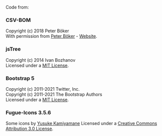 Code from:

### CSV-BOM
Copyright (c) 2018 Peter Böker  
With permission from [Peter Böker](https://github.com/macmanpb) - [Website](http://www.pbmilltec.de/).

### jsTree
Copyright (c) 2014 Ivan Bozhanov  
Licensed under a [MIT License](https://raw.githubusercontent.com/vakata/jstree/master/LICENSE-MIT).


### Bootstrap 5
Copyright (c) 2011-2021 Twitter, Inc.  
Copyright (c) 2011-2021 The Bootstrap Authors  
Licensed under a [MIT License](https://github.com/twbs/bootstrap/blob/main/LICENSE).

### Fugue-Icons 3.5.6
Some icons by [Yusuke Kamiyamane](http://p.yusukekamiyamane.com/) Licensed under a [Creative Commons Attribution 3.0 License](http://creativecommons.org/licenses/by/3.0/).
